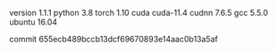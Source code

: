 version 1.1.1
python 3.8
torch 1.10
cuda cuda-11.4
cudnn 7.6.5
gcc 5.5.0
ubuntu 16.04

commit 655ecb489bccb13dcf69670893e14aac0b13a5af